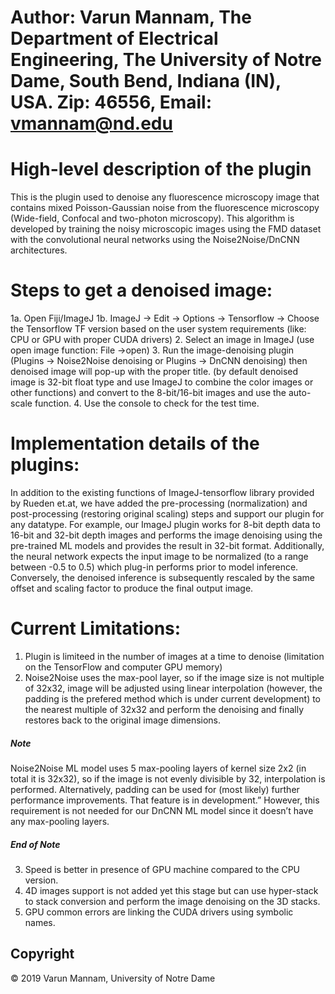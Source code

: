 # Author: Varun Mannam, The Department of Electrical Engineering, The University of Notre Dame, South Bend, Indiana (IN), USA. Zip: 46556, Email: vmannam@nd.edu

# High-level description of the plugin
This is the plugin used to denoise any fluorescence microscopy image that contains mixed Poisson-Gaussian noise from the fluorescence microscopy (Wide-field, Confocal and two-photon microscopy). This algorithm is developed by training the noisy microscopic images using the FMD dataset with the convolutional neural networks using the Noise2Noise/DnCNN architectures.

# Steps to get a denoised image:
1a. Open Fiji/ImageJ
1b. ImageJ -> Edit -> Options -> Tensorflow -> Choose the Tensorflow TF version based on the user system requirements (like: CPU or GPU with proper CUDA drivers)
2. Select an image in ImageJ (use open image function: File ->open)
3. Run the image-denoising plugin (Plugins -> Noise2Noise denoising or Plugins -> DnCNN denoising) then denoised image will pop-up with the proper title.  (by default denoised image is 32-bit float type and use ImageJ to combine the color images or other functions) and convert to the 8-bit/16-bit images and use the auto-scale function.
4. Use the console to check for the test time.

# Implementation details of the plugins: 
In addition to the existing functions of ImageJ-tensorflow library provided by Rueden et.at, we have added the pre-processing (normalization) and post-processing (restoring original scaling) steps and support our plugin for any datatype. For example, our ImageJ plugin works for 8-bit depth data to 16-bit and 32-bit depth images and performs the image denoising using the pre-trained ML models and provides the result in 32-bit format. Additionally, the neural network expects the input image to be normalized (to a range between -0.5 to 0.5) which plug-in performs prior to model inference. Conversely, the denoised inference is subsequently rescaled by the same offset and scaling factor to produce the final output image.

# Current Limitations:
1. Plugin is  limiteed in the number of images at a time to denoise (limitation on the TensorFlow and computer GPU memory)
2. Noise2Noise uses the max-pool layer, so if the image size is not multiple of 32x32, image will be adjusted using linear interpolation (however, the padding is the prefered method which is under current development) to the nearest multiple of 32x32 and perform the denoising and finally restores back to the original image dimensions. 

##### Note #####
Noise2Noise ML model uses 5 max-pooling layers of kernel size 2x2 (in total it is 32x32), so if the image is not evenly divisible by 32, interpolation is performed. Alternatively, padding can be used for (most likely) further performance improvements. That feature is in development.” However, this requirement is not needed for our DnCNN ML model since it doesn’t have any max-pooling layers.
##### End of Note #####

3. Speed is better in presence of GPU machine compared to the CPU version.
4. 4D images support is not added yet this stage but can use hyper-stack to stack conversion and perform the image denoising on the 3D stacks.
5. GPU common errors are linking the CUDA drivers using symbolic names.

## **Copyright**

© 2019 Varun Mannam, University of Notre Dame  
